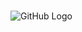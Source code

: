 #

![GitHub Logo](https://lh3.googleusercontent.com/f-oHNK4ZcBz-CH5bqnMH-uf1NV38OgJAsBrvtBYCGFUYLoRlQ0geZ6xFAWTeDGHb0AZ4jK8l92vMvyeuBlMbEswFPpvbCPzh_PjhcCoyx0nGB4Cwu2sLeMRamAKYaai5Pjjnxrmxn9pMn5y33gd8iKZCRclurA-2OnmK-Fgfz81IpVA-wlHFuZRJlKG2mnojfLz4oqdnP05tVbHNevxWJwm5scRuhWOV2nuUfZ73sXOlx-y8BmiDz3cCGfLMhssXJi6HvM2junIkG2Z3uGhUStwIXtQhL9xumQWzLBaSG95gf_zgBYjTSpPD3Pf4jT3wQOVuP35Sfsly4qfi7dGRuZyFNPhjtrug_Kux8dRBJ1ebKF1ZbydevgQPa5WYEP8TesXnmeDeI8jhQDH9ncVxHuCaOkCmhIQBXjWT-Ybj0AsxG-0SmLnZxBvnSobPP0KvtWuMpu228E670q5tNyKh3_TICB0ZXGaDnSSeA_zFpNToLK_Zt0IloyKNcG51PgrJoCC1OH7k7m9UICH3LV_Ivh2kAJ7LlxKPWS052QWKAwCZ27sChM5oTcfl3ZhHTRoFLIdgGiIs_YZ0v0JMsSyHpwp4d5Y0RZTA=w2108-h1205)
